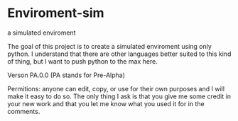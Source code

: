 # Enviroment-sim
a simulated enviroment 

The goal of this project is to create a simulated enviroment using only python. I understand that there are other languages better suited to this kind of thing, but I want to push python to the max here. 

Verson PA.0.0 (PA stands for Pre-Alpha)

Permitions: anyone can edit, copy, or use for their own purposes and I will make it easy to do so. The only thing I ask is that you give me some credit in your new work and that you let me know what you used it for in the comments. 
